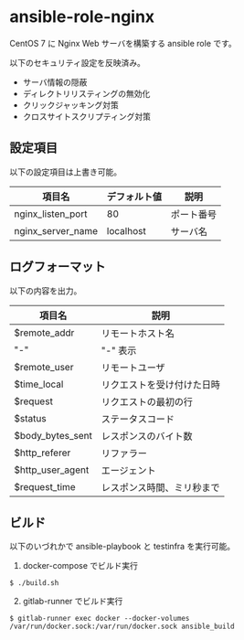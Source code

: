 # ansible-role-nginx

CentOS 7 に Nginx Web サーバを構築する ansible role です。

以下のセキュリティ設定を反映済み。

* サーバ情報の隠蔽
* ディレクトリリスティングの無効化
* クリックジャッキング対策
* クロスサイトスクリプティング対策

## 設定項目

以下の設定項目は上書き可能。

項目名           |デフォルト値|説明
-----------------|------------|----------
nginx_listen_port|80          |ポート番号
nginx_server_name|localhost   |サーバ名

## ログフォーマット

以下の内容を出力。

項目名          |説明
----------------|------------------------------
$remote_addr    |リモートホスト名
"-"             |"-" 表示
$remote_user    |リモートユーザ
$time_local     |リクエストを受け付けた日時
$request        |リクエストの最初の行
$status         |ステータスコード
$body_bytes_sent|レスポンスのバイト数
$http_referer   |リファラー
$http_user_agent|エージェント
$request_time   |レスポンス時間、ミリ秒まで

## ビルド

以下のいづれかで ansible-playbook と testinfra を実行可能。

1) docker-compose でビルド実行

``` $ ./build.sh ```

2) gitlab-runner でビルド実行

``` $ gitlab-runner exec docker --docker-volumes /var/run/docker.sock:/var/run/docker.sock ansible_build ```
